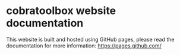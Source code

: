 # cobratoolbox website documentation

This website is built and hosted using GitHub pages, please read the documentation for more information: https://pages.github.com/
